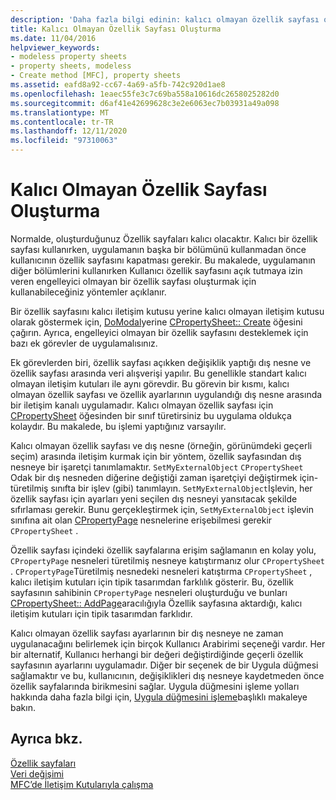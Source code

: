 ```yaml
---
description: 'Daha fazla bilgi edinin: kalıcı olmayan özellik sayfası oluşturma'
title: Kalıcı Olmayan Özellik Sayfası Oluşturma
ms.date: 11/04/2016
helpviewer_keywords:
- modeless property sheets
- property sheets, modeless
- Create method [MFC], property sheets
ms.assetid: eafd8a92-cc67-4a69-a5fb-742c920d1ae8
ms.openlocfilehash: 1eaec55fe3c7c69ba558a10616dc2658025282d0
ms.sourcegitcommit: d6af41e42699628c3e2e6063ec7b03931a49a098
ms.translationtype: MT
ms.contentlocale: tr-TR
ms.lasthandoff: 12/11/2020
ms.locfileid: "97310063"
---
```

# <a name="creating-a-modeless-property-sheet"></a>Kalıcı Olmayan Özellik Sayfası Oluşturma

Normalde, oluşturduğunuz Özellik sayfaları kalıcı olacaktır. Kalıcı bir özellik sayfası kullanırken, uygulamanın başka bir bölümünü kullanmadan önce kullanıcının özellik sayfasını kapatması gerekir. Bu makalede, uygulamanın diğer bölümlerini kullanırken Kullanıcı özellik sayfasını açık tutmaya izin veren engelleyici olmayan bir özellik sayfası oluşturmak için kullanabileceğiniz yöntemler açıklanır.

Bir özellik sayfasını kalıcı iletişim kutusu yerine kalıcı olmayan iletişim kutusu olarak göstermek için, [DoModal](reference/cpropertysheet-class.md#domodal)yerine [CPropertySheet:: Create](reference/cpropertysheet-class.md#create) öğesini çağırın. Ayrıca, engelleyici olmayan bir özellik sayfasını desteklemek için bazı ek görevler de uygulamalısınız.

Ek görevlerden biri, özellik sayfası açıkken değişiklik yaptığı dış nesne ve özellik sayfası arasında veri alışverişi yapılır. Bu genellikle standart kalıcı olmayan iletişim kutuları ile aynı görevdir. Bu görevin bir kısmı, kalıcı olmayan özellik sayfası ve özellik ayarlarının uygulandığı dış nesne arasında bir iletişim kanalı uygulamadır. Kalıcı olmayan özellik sayfası için [CPropertySheet](reference/cpropertysheet-class.md) öğesinden bir sınıf türetirsiniz bu uygulama oldukça kolaydır. Bu makalede, bu işlemi yaptığınız varsayılır.

Kalıcı olmayan özellik sayfası ve dış nesne (örneğin, görünümdeki geçerli seçim) arasında iletişim kurmak için bir yöntem, özellik sayfasından dış nesneye bir işaretçi tanımlamaktır. `SetMyExternalObject` `CPropertySheet` Odak bir dış nesneden diğerine değiştiği zaman işaretçiyi değiştirmek için-türetilmiş sınıfta bir işlev (gibi) tanımlayın. `SetMyExternalObject`İşlevin, her özellik sayfası için ayarları yeni seçilen dış nesneyi yansıtacak şekilde sıfırlaması gerekir. Bunu gerçekleştirmek için, `SetMyExternalObject` işlevin sınıfına ait olan [CPropertyPage](reference/cpropertypage-class.md) nesnelerine erişebilmesi gerekir `CPropertySheet` .

Özellik sayfası içindeki özellik sayfalarına erişim sağlamanın en kolay yolu, `CPropertyPage` nesneleri türetilmiş nesneye katıştırmanız olur `CPropertySheet` . `CPropertyPage`Türetilmiş nesnedeki nesneleri katıştırma `CPropertySheet` , kalıcı iletişim kutuları için tipik tasarımdan farklılık gösterir. Bu, özellik sayfasının sahibinin `CPropertyPage` nesneleri oluşturduğu ve bunları [CPropertySheet:: AddPage](reference/cpropertysheet-class.md#addpage)aracılığıyla Özellik sayfasına aktardığı, kalıcı iletişim kutuları için tipik tasarımdan farklıdır.

Kalıcı olmayan özellik sayfası ayarlarının bir dış nesneye ne zaman uygulanacağını belirlemek için birçok Kullanıcı Arabirimi seçeneği vardır. Her bir alternatif, Kullanıcı herhangi bir değeri değiştirdiğinde geçerli özellik sayfasının ayarlarını uygulamadır. Diğer bir seçenek de bir Uygula düğmesi sağlamaktır ve bu, kullanıcının, değişiklikleri dış nesneye kaydetmeden önce özellik sayfalarında birikmesini sağlar. Uygula düğmesini işleme yolları hakkında daha fazla bilgi için, [Uygula düğmesini işleme](handling-the-apply-button.md)başlıklı makaleye bakın.

## <a name="see-also"></a>Ayrıca bkz.

[Özellik sayfaları](property-sheets-mfc.md)<br/>
[Veri değişimi](exchanging-data.md)<br/>
[MFC’de İletişim Kutularıyla çalışma](life-cycle-of-a-dialog-box.md)
